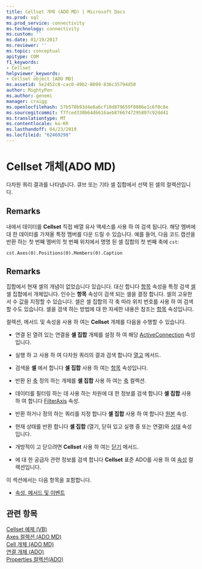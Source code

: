 ```yaml
---
title: Cellset 개체 (ADO MD) | Microsoft Docs
ms.prod: sql
ms.prod_service: connectivity
ms.technology: connectivity
ms.custom: ''
ms.date: 01/19/2017
ms.reviewer: ''
ms.topic: conceptual
apitype: COM
f1_keywords:
- Cellset
helpviewer_keywords:
- Cellset object [ADO MD]
ms.assetid: 5e2452c0-cac0-49b2-8099-836c35794d50
author: MightyPen
ms.author: genemi
manager: craigg
ms.openlocfilehash: 57b570b93d4e8a6cf10d879659f0886e1c6f0c8e
ms.sourcegitcommit: f7fced330b64d6616aeb8766747295807c92dd41
ms.translationtype: MT
ms.contentlocale: ko-KR
ms.lasthandoff: 04/23/2019
ms.locfileid: "62469298"
---
```

# <a name="cellset-object-ado-md"></a>Cellset 개체(ADO MD)
다차원 쿼리 결과를 나타냅니다. 큐브 또는 기타 셀 집합에서 선택 된 셀의 컬렉션입니다.  
  
## <a name="remarks"></a>Remarks  
 내에서 데이터를 **Cellset** 직접 배열 유사 액세스를 사용 하 여 검색 됩니다. 해당 멤버에 대 한 데이터를 가져올 특정 멤버를 다운 드릴 수 있습니다. 예를 들어, 다음 코드 캡션을 반환 하는 첫 번째 멤버의 첫 번째 위치에서 명명 된 셀 집합의 첫 번째 축에 `cst`:  
  
```  
cst.Axes(0).Positions(0).Members(0).Caption  
```  
  
## <a name="remarks"></a>Remarks  
 집합에서 현재 셀의 개념이 없었습니다 있습니다. 대신 합니다 [항목](../../../ado/reference/ado-md-api/item-property-ado-md-cellset.md) 속성을 특정 검색 [셀](../../../ado/reference/ado-md-api/cell-object-ado-md.md) 셀 집합에서 개체입니다. 인수는 **항목** 속성이 검색 되는 셀을 결정 합니다. 셀의 고유한 서 수 값을 지정할 수 있습니다. 셀은 셀 집합의 각 축 따라 위치 번호를 사용 하 여 검색할 수도 있습니다. 셀을 검색 하는 방법에 대 한 자세한 내용은 참조는 [항목](../../../ado/reference/ado-md-api/item-property-ado-md-cellset.md) 속성입니다.  
  
 컬렉션, 메서드 및 속성을 사용 하 여는 **Cellset** 개체를 다음을 수행할 수 있습니다.  
  
-   연결 된 열려 있는 연결을 **셀 집합** 개체를 설정 하 여 해당 [ActiveConnection](../../../ado/reference/ado-md-api/activeconnection-property-ado-md.md) 속성입니다.  
  
-   실행 하 고 사용 하 여 다차원 쿼리의 결과 검색 합니다 [열고](../../../ado/reference/ado-md-api/open-method-ado-md.md) 메서드.  
  
-   검색을 **셀** 에서 합니다 **셀 집합** 사용 하 여는 [항목](../../../ado/reference/ado-md-api/item-property-ado-md-cellset.md) 속성입니다.  
  
-   반환 된 [축](../../../ado/reference/ado-md-api/axis-object-ado-md.md) 정의 하는 개체를 **셀 집합** 사용 하 여는 [축](../../../ado/reference/ado-md-api/axes-collection-ado-md.md) 컬렉션.  
  
-   데이터를 필터링 하는 데 사용 하는 차원에 대 한 정보를 검색 합니다 **셀 집합** 사용 하 여 합니다 [FilterAxis](../../../ado/reference/ado-md-api/filteraxis-property-ado-md.md) 속성.  
  
-   반환 하거나 정의 하는 쿼리를 지정 합니다 **셀 집합** 사용 하 여 합니다 [원본](../../../ado/reference/ado-md-api/source-property-ado-md.md) 속성.  
  
-   현재 상태를 반환 합니다 **셀 집합** (열기, 닫혀 있고 실행 중 또는 연결)와 [상태](../../../ado/reference/ado-md-api/state-property-ado-md.md) 속성입니다.  
  
-   개방적이 고 닫으려면 **Cellset** 사용 하 여는 [닫기](../../../ado/reference/ado-md-api/close-method-ado-md.md) 메서드.  
  
-   에 대 한 공급자 관련 정보를 검색 합니다 **Cellset** 표준 ADO를 사용 하 여 [속성](../../../ado/reference/ado-api/properties-collection-ado.md) 컬렉션입니다.  
  
 이 섹션에서는 다음 항목을 포함합니다.  
  
-   [속성, 메서드 및 이벤트](../../../ado/reference/ado-md-api/cellset-object-properties-methods-and-events.md)  
  
## <a name="see-also"></a>관련 항목  
 [Cellset 예제 (VB)](../../../ado/reference/ado-md-api/cellset-example-vb.md)   
 [Axes 컬렉션 (ADO MD)](../../../ado/reference/ado-md-api/axes-collection-ado-md.md)   
 [Cell 개체 (ADO MD)](../../../ado/reference/ado-md-api/cell-object-ado-md.md)   
 [연결 개체 (ADO)](../../../ado/reference/ado-api/connection-object-ado.md)   
 [Properties 컬렉션(ADO)](../../../ado/reference/ado-api/properties-collection-ado.md)
